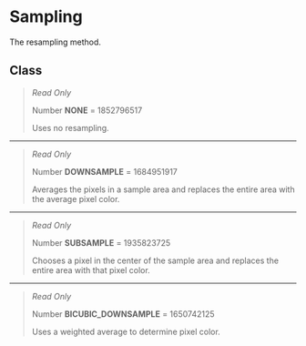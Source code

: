 # Sampling
The resampling method.

## Class
> *Read Only* 
> 
> Number **NONE** = 1852796517
> 
> Uses no resampling.
*** 
> *Read Only* 
> 
> Number **DOWNSAMPLE** = 1684951917
> 
> Averages the pixels in a sample area and replaces the entire area with the average pixel color.
*** 
> *Read Only* 
> 
> Number **SUBSAMPLE** = 1935823725
> 
> Chooses a pixel in the center of the sample area and replaces the entire area with that pixel color.
*** 
> *Read Only* 
> 
> Number **BICUBIC_DOWNSAMPLE** = 1650742125
> 
> Uses a weighted average to determine pixel color.

